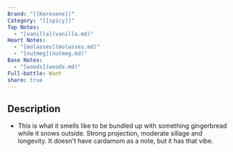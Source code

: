 ```yaml
---
Brand: "[[Kerosene]]"
Category: "[[spicy]]"
Top Notes:
  - "[vanilla](vanilla.md)"
Heart Notes:
  - "[molasses](molasses.md)"
  - "[nutmeg](nutmeg.md)"
Base Notes:
  - "[woods](woods.md)"
Full-bottle: Want
share: true
---
```

## Description
- This is what it smells like to be bundled up with something gingerbread while it snows outside. Strong projection, moderate sillage and longevity. It doesn't have cardamom as a note, but it has that vibe.
